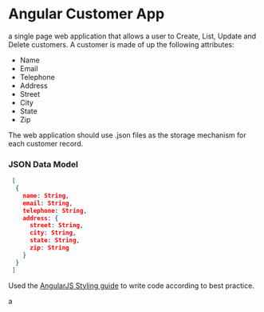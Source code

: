 # Angular Customer App

a single page web application that allows a user to Create, List, Update and Delete customers.  A customer is made of up the following attributes:

- Name
- Email
- Telephone
- Address
 - Street
 - City
 - State
 - Zip
 
The web application should use .json files as the storage mechanism for each customer record.
 
### JSON Data Model
 
```json
 [
  {
    name: String,
    email: String,
    telephone: String,
    address: {
      street: String,
      city: String,
      state: String,
      zip: String
    }
  }
 ]
```

Used the [AngularJS Styling guide](https://github.com/johnpapa/angular-styleguide/blob/master/a1/README.md) to write code according to best practice.

a

